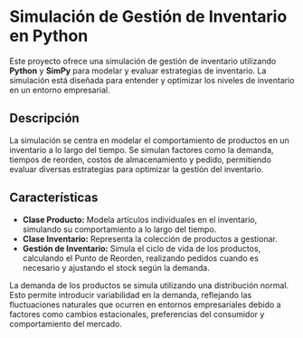 # Simulación de Gestión de Inventario en Python

Este proyecto ofrece una simulación de gestión de inventario utilizando **Python** y **SimPy** para modelar y evaluar estrategias de inventario. La simulación está diseñada para entender y optimizar los niveles de inventario en un entorno empresarial.

## Descripción

La simulación se centra en modelar el comportamiento de productos en un inventario a lo largo del tiempo. Se simulan factores como la demanda, tiempos de reorden, costos de almacenamiento y pedido, permitiendo evaluar diversas estrategias para optimizar la gestión del inventario.

## Características
- **Clase Producto:** Modela artículos individuales en el inventario, simulando su comportamiento a lo largo del tiempo.
- **Clase Inventario:** Representa la colección de productos a gestionar.
- **Gestión de Inventario:** Simula el ciclo de vida de los productos, calculando el Punto de Reorden, realizando pedidos cuando es necesario y ajustando el stock según la demanda.

La demanda de los productos se simula utilizando una distribución normal. Esto permite introducir variabilidad en la demanda, reflejando las fluctuaciones naturales que ocurren en entornos empresariales debido a factores como cambios estacionales, preferencias del consumidor y comportamiento del mercado.


